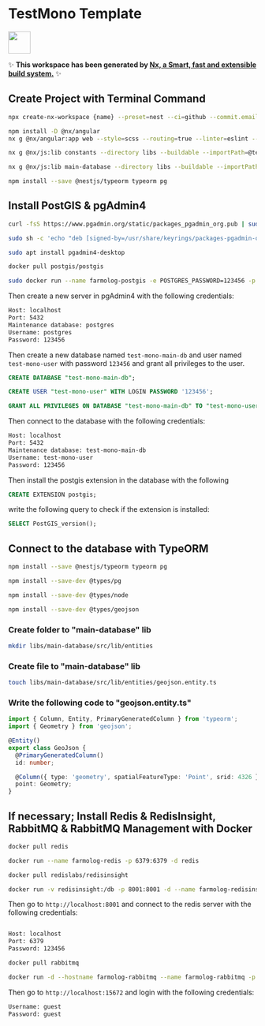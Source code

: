 # TestMono Template

<a alt="Nx logo" href="https://nx.dev" target="_blank" rel="noreferrer"><img src="https://raw.githubusercontent.com/nrwl/nx/master/images/nx-logo.png" width="45"></a>

✨ **This workspace has been generated by [Nx, a Smart, fast and extensible build system.](https://nx.dev)** ✨


## Create Project with Terminal Command
 

```bash
npx create-nx-workspace {name} --preset=nest --ci=github --commit.email={githubmail} --defaultBase=master --docker=true --name={workspaceName} --appName={api app name} --nxCloud=false
```

```bash
npm install -D @nx/angular
nx g @nx/angular:app web --style=scss --routing=true --linter=eslint --unitTestRunner=jest --e2eTestRunner=cypress --tags=scope:web,type:app --directory=apps --frontendProject={frontend app name}
```

```bash
nx g @nx/js:lib constants --directory libs --buildable --importPath=@test-mono/constants --tags=scope:constants,type:lib --unitTestRunner=none --linter=eslint
```

```bash
nx g @nx/js:lib main-database --directory libs --buildable --importPath=@test-mono/main-database
```

```bash
npm install --save @nestjs/typeorm typeorm pg
```


## Install PostGIS & pgAdmin4

```bash
curl -fsS https://www.pgadmin.org/static/packages_pgadmin_org.pub | sudo gpg --dearmor -o /usr/share/keyrings/packages-pgadmin-org.gpg
```

```bash
sudo sh -c 'echo "deb [signed-by=/usr/share/keyrings/packages-pgadmin-org.gpg] https://ftp.postgresql.org/pub/pgadmin/pgadmin4/apt/$(lsb_release -cs) pgadmin4 main" > /etc/apt/sources.list.d/pgadmin4.list && apt update'
```

```bash
sudo apt install pgadmin4-desktop
```

```bash
docker pull postgis/postgis
```

```bash
sudo docker run --name farmolog-postgis -e POSTGRES_PASSWORD=123456 -p 5432:5432 -d postgis/postgis
```

Then create a new server in pgAdmin4 with the following credentials:

```bash
Host: localhost
Port: 5432
Maintenance database: postgres
Username: postgres
Password: 123456
```

Then create a new database named `test-mono-main-db` and user named `test-mono-user` with password `123456` and grant all privileges to the user.
```sql
CREATE DATABASE "test-mono-main-db";
```

```sql
CREATE USER "test-mono-user" WITH LOGIN PASSWORD '123456';
```

```sql
GRANT ALL PRIVILEGES ON DATABASE "test-mono-main-db" TO "test-mono-user";
```

Then connect to the database with the following credentials:

```bash
Host: localhost
Port: 5432
Maintenance database: test-mono-main-db
Username: test-mono-user
Password: 123456
```

Then install the postgis extension in the database with the following
```sql
CREATE EXTENSION postgis;
```

write the following query to check if the extension is installed:

```sql
SELECT PostGIS_version();
```

## Connect to the database with TypeORM

```bash
npm install --save @nestjs/typeorm typeorm pg
```

```bash
npm install --save-dev @types/pg
```

```bash
npm install --save-dev @types/node
```

```bash
npm install --save-dev @types/geojson
```

### Create folder to "main-database" lib

```bash
mkdir libs/main-database/src/lib/entities
```

### Create file to "main-database" lib

```bash
touch libs/main-database/src/lib/entities/geojson.entity.ts
```

### Write the following code to "geojson.entity.ts"

```typescript
import { Column, Entity, PrimaryGeneratedColumn } from 'typeorm';
import { Geometry } from 'geojson';

@Entity()
export class GeoJson {
  @PrimaryGeneratedColumn()
  id: number;

  @Column({ type: 'geometry', spatialFeatureType: 'Point', srid: 4326 })
  point: Geometry;
}
```


## If necessary;  Install Redis & RedisInsight, RabbitMQ & RabbitMQ Management with Docker

```bash
docker pull redis
```

```bash
docker run --name farmolog-redis -p 6379:6379 -d redis
```

```bash
docker pull redislabs/redisinsight
```

```bash
docker run -v redisinsight:/db -p 8001:8001 -d --name farmolog-redisinsight redislabs/redisinsight
```

Then go to `http://localhost:8001` and connect to the redis server with the following credentials:

```bash

Host: localhost
Port: 6379
Password: 123456
```


```bash
docker pull rabbitmq
```

```bash
docker run -d --hostname farmolog-rabbitmq --name farmolog-rabbitmq -p 15672:15672 -p 5672:5672 rabbitmq:3-management
```

Then go to `http://localhost:15672` and login with the following credentials:

```bash
Username: guest
Password: guest
```
